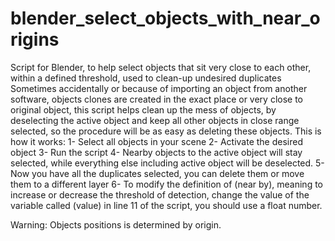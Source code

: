 # blender_select_objects_with_near_origins
Script for Blender, to help select objects that sit very close to each other, within a defined threshold, used to clean-up undesired duplicates
Sometimes accidentally or because of importing an object from another software, objects clones are created in the exact place or very close to original object, this script helps clean up the mess of objects, by deselecting the active object and keep all other objects in close range selected, so the procedure will be as easy as deleting these objects.
This is how it works:
1- Select all objects in your scene
2- Activate the desired object
3- Run the script
4- Nearby objects to the active object will stay selected, while everything else including active object will be deselected.
5- Now you have all the duplicates selected, you can delete them or move them to a different layer
6- To modify the definition of (near by), meaning to increase or decrease the threshold of detection, change the value of the variable called (value) in line 11 of the script, you should use a float number.<br>

Warning: Objects positions is determined by origin.

